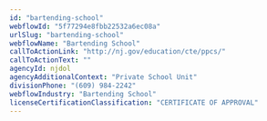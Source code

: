 ```yaml
---
id: "bartending-school"
webflowId: "5f77294e8fbb22532a6ec08a"
urlSlug: "bartending-school"
webflowName: "Bartending School"
callToActionLink: "http://nj.gov/education/cte/ppcs/"
callToActionText: ""
agencyId: njdol
agencyAdditionalContext: "Private School Unit"
divisionPhone: "(609) 984-2242"
webflowIndustry: "Bartending School"
licenseCertificationClassification: "CERTIFICATE OF APPROVAL"
---
```

